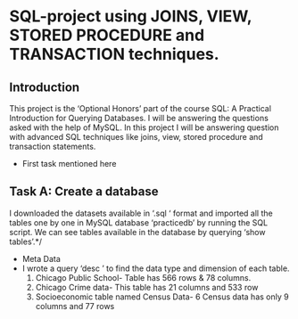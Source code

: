 # SQL-project using JOINS, VIEW, STORED PROCEDURE and TRANSACTION techniques.
## Introduction
This project is the ‘Optional Honors’ part of the course SQL: A Practical Introduction for Querying Databases. I will be answering the questions asked with the help of MySQL.
In this project I will be answering question with advanced SQL techniques like joins, view, stored procedure and transaction statements.
* First task mentioned here
## Task A: Create a database
I downloaded the datasets available in ‘.sql ‘ format and imported all the tables one by one in MySQL database ‘practicedb’ by 
running the SQL script. We can see tables available in the database by querying ‘show tables’.*/
*  Meta Data
* I wrote a query ‘desc <table name>’ to find the data type and dimension of each table.
1. Chicago Public School- Table has 566 rows & 78 columns.
2. Chicago Crime data-  This table has 21 columns and 533 row
3. Socioeconomic table named Census Data- 6 Census data has only 9 columns and 77 rows
